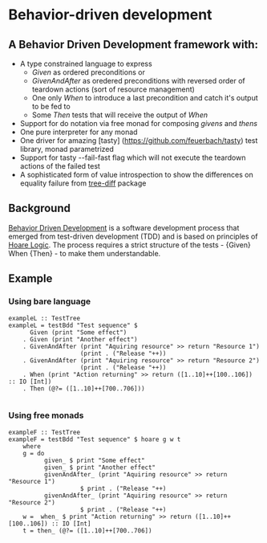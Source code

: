 # Behavior-driven development 

## A Behavior Driven Development framework with:

* A type constrained language to express
  *  *Given* as ordered preconditions or
  *  *GivenAndAfter* as oredered preconditions with reversed order of teardown actions (sort of resource management)
  *  One only *When* to introduce a last precondition and catch it's output to be fed to
  *  Some *Then* tests that will receive the output of *When*
* Support for do notation via free monad for composing _givens_ and _thens_ 
* One pure interpreter for any monad
* One driver for amazing [tasty] (https://github.com/feuerbach/tasty) test library,  monad parametrized
* Support for tasty --fail-fast flag which will not execute the teardown actions of the failed test
* A sophisticated form of value introspection to show the differences on equality failure from [tree-diff](https://github.com/phadej/tree-diffdifftree) package 

## Background

[Behavior Driven Development](https://en.wikipedia.org/wiki/Behavior-driven_development) is a software development process that emerged from test-driven development (TDD) and is based on principles of [Hoare Logic](https://en.wikipedia.org/wiki/Hoare_logic). The process requires a strict structure of the tests - {Given} When {Then} - to make them understandable.

## Example

### Using bare language

```
exampleL :: TestTree
exampleL = testBdd "Test sequence" $
      Given (print "Some effect")
    . Given (print "Another effect")
    . GivenAndAfter (print "Aquiring resource" >> return "Resource 1")
                    (print . ("Release "++))
    . GivenAndAfter (print "Aquiring resource" >> return "Resource 2")
                    (print . ("Release "++))
    . When (print "Action returning" >> return ([1..10]++[100..106]) :: IO [Int])
    . Then (@?= ([1..10]++[700..706]))
    
```

### Using free monads

```
exampleF :: TestTree
exampleF = testBdd "Test sequence" $ hoare g w t
    where
    g = do
          given_ $ print "Some effect"
          given_ $ print "Another effect"
          givenAndAfter_ (print "Aquiring resource" >> return "Resource 1")
                    $ print . ("Release "++)
          givenAndAfter_ (print "Aquiring resource" >> return "Resource 2")
                    $ print . ("Release "++)
    w =  when_ $ print "Action returning" >> return ([1..10]++[100..106]) :: IO [Int]
    t = then_ (@?= ([1..10]++[700..706])
    
```

